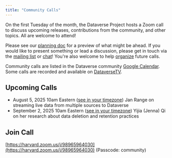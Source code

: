 ```yaml
---
title: "Community Calls"
---
```


On the first Tuesday of the month, the Dataverse Project hosts a Zoom call to discuss upcoming releases, contributions from the community, and other topics. All are welcome to attend!

Please see our [planning doc](https://docs.google.com/document/d/1B2wGMaLOPKDMIwXQt--RX-8g4KXLCRLL7nskKKbr4t8/edit?usp=sharing) for a preview of what might be ahead. If you would like to present something or lead a discussion, please get in touch via the [mailing list](https://groups.google.com/g/dataverse-community) or [chat](https://chat.dataverse.org/)! You're also welcome to help [organize](https://groups.google.com/g/dataverse-community/c/VhPf9WMVhKc/m/2h_lNa4ECgAJ) future calls.

Community calls are listed in the Dataverse community [Google Calendar](https://calendar.google.com/calendar/embed?src=c_udn4tonm401kgjjre4jl4ja0cs%40group.calendar.google.com&ctz=America%2FNew_York). Some calls are recorded and available on [DataverseTV](https://dataverse.org/dataversetv).

## Upcoming Calls

- August 5, 2025 10am Eastern ([see in your timezone](https://dataverse.org/time.is/compare/10am_5_Aug_2025_in_Boston)) Jan Range on streaming live data from multiple sources to Dataverse
- September 2, 2025 10am Eastern ([see in your timezone](https://dataverse.org/time.is/compare/10am_2_Sep_2025_in_Boston)) Yijia (Jenna) Qi on her research about data deletion and retention practices

## Join Call

[https://harvard.zoom.us/j/98965964030](https://harvard.zoom.us/j/98965964030) (Passcode: community)
